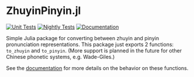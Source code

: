 # ZhuyinPinyin.jl

[![Unit Tests](https://github.com/JuliaCJK/ZhuyinPinyin.jl/actions/workflows/tests.yml/badge.svg)](https://github.com/JuliaCJK/ZhuyinPinyin.jl/actions/workflows/tests.yml)
[![Nightly Tests](https://github.com/JuliaCJK/ZhuyinPinyin.jl/actions/workflows/nightly.yaml/badge.svg)](https://github.com/JuliaCJK/ZhuyinPinyin.jl/actions/workflows/nightly.yaml)
[![Documentation](https://github.com/JuliaCJK/ZhuyinPinyin.jl/actions/workflows/docs.yml/badge.svg)](https://github.com/JuliaCJK/ZhuyinPinyin.jl/actions/workflows/docs.yml)

Simple Julia package for converting between zhuyin and pinyin pronunciation representations. 
This package just exports 2 functions: `to_zhuyin` and `to_pinyin`. 
(More support is planned in the future for other Chinese phonetic systems, e.g. Wade-Giles.)

See the [documentation](https://JuliaCJK.github.io/ZhuyinPinyin.jl/latest/) for more details on the behavior on these functions.
